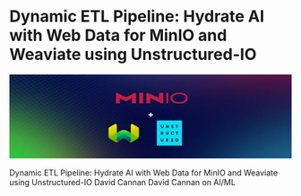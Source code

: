# Dynamic ETL Pipeline: Hydrate AI with Web Data for MinIO and Weaviate using Unstructured-IO

![Header Image](articles/images/Dynamic_ETL_Pipeline__Hydrate_AI_with_Web_Data_for_MinIO_and_Weaviate_using_Unstructured-IO.jpg)

Dynamic ETL Pipeline: Hydrate AI with Web Data for MinIO and Weaviate using Unstructured-IO
David Cannan
David Cannan
on
AI/ML
